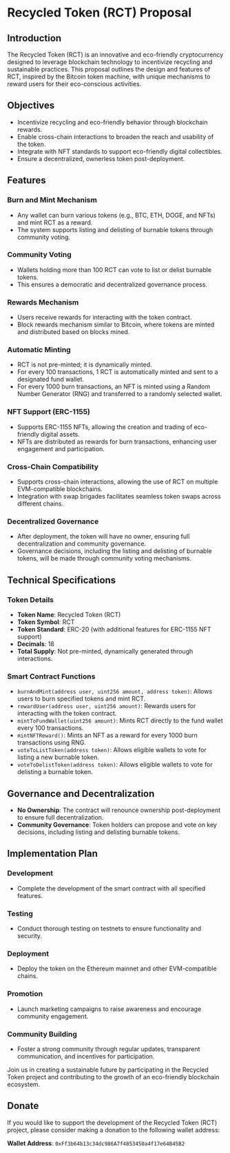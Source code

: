 # Recycled Token (RCT) Proposal

## Introduction
The Recycled Token (RCT) is an innovative and eco-friendly cryptocurrency designed to leverage blockchain technology to incentivize recycling and sustainable practices. This proposal outlines the design and features of RCT, inspired by the Bitcoin token machine, with unique mechanisms to reward users for their eco-conscious activities.

## Objectives
- Incentivize recycling and eco-friendly behavior through blockchain rewards.
- Enable cross-chain interactions to broaden the reach and usability of the token.
- Integrate with NFT standards to support eco-friendly digital collectibles.
- Ensure a decentralized, ownerless token post-deployment.

## Features

### Burn and Mint Mechanism
- Any wallet can burn various tokens (e.g., BTC, ETH, DOGE, and NFTs) and mint RCT as a reward.
- The system supports listing and delisting of burnable tokens through community voting.

### Community Voting
- Wallets holding more than 100 RCT can vote to list or delist burnable tokens.
- This ensures a democratic and decentralized governance process.

### Rewards Mechanism
- Users receive rewards for interacting with the token contract.
- Block rewards mechanism similar to Bitcoin, where tokens are minted and distributed based on blocks mined.

### Automatic Minting
- RCT is not pre-minted; it is dynamically minted.
- For every 100 transactions, 1 RCT is automatically minted and sent to a designated fund wallet.
- For every 1000 burn transactions, an NFT is minted using a Random Number Generator (RNG) and transferred to a randomly selected wallet.

### NFT Support (ERC-1155)
- Supports ERC-1155 NFTs, allowing the creation and trading of eco-friendly digital assets.
- NFTs are distributed as rewards for burn transactions, enhancing user engagement and participation.

### Cross-Chain Compatibility
- Supports cross-chain interactions, allowing the use of RCT on multiple EVM-compatible blockchains.
- Integration with swap brigades facilitates seamless token swaps across different chains.

### Decentralized Governance
- After deployment, the token will have no owner, ensuring full decentralization and community governance.
- Governance decisions, including the listing and delisting of burnable tokens, will be made through community voting mechanisms.

## Technical Specifications

### Token Details
- **Token Name**: Recycled Token (RCT)
- **Token Symbol**: RCT
- **Token Standard**: ERC-20 (with additional features for ERC-1155 NFT support)
- **Decimals**: 18
- **Total Supply**: Not pre-minted, dynamically generated through interactions.

### Smart Contract Functions
- `burnAndMint(address user, uint256 amount, address token)`: Allows users to burn specified tokens and mint RCT.
- `rewardUser(address user, uint256 amount)`: Rewards users for interacting with the token contract.
- `mintToFundWallet(uint256 amount)`: Mints RCT directly to the fund wallet every 100 transactions.
- `mintNFTReward()`: Mints an NFT as a reward for every 1000 burn transactions using RNG.
- `voteToListToken(address token)`: Allows eligible wallets to vote for listing a new burnable token.
- `voteToDelistToken(address token)`: Allows eligible wallets to vote for delisting a burnable token.

## Governance and Decentralization
- **No Ownership**: The contract will renounce ownership post-deployment to ensure full decentralization.
- **Community Governance**: Token holders can propose and vote on key decisions, including listing and delisting burnable tokens.

## Implementation Plan

### Development
- Complete the development of the smart contract with all specified features.

### Testing
- Conduct thorough testing on testnets to ensure functionality and security.

### Deployment
- Deploy the token on the Ethereum mainnet and other EVM-compatible chains.

### Promotion
- Launch marketing campaigns to raise awareness and encourage community engagement.

### Community Building
- Foster a strong community through regular updates, transparent communication, and incentives for participation.

Join us in creating a sustainable future by participating in the Recycled Token project and contributing to the growth of an eco-friendly blockchain ecosystem.

## Donate
If you would like to support the development of the Recycled Token (RCT) project, please consider making a donation to the following wallet address:

**Wallet Address**: `0xFf3b64b13c34dc986A7f4853450a4f17e64B45B2`
